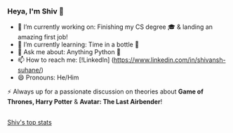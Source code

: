 ### Heya, I'm Shiv 👋

- 🔭 I’m currently working on: Finishing my CS degree 🎓 & landing an amazing first job!
- 🌱 I’m currently learning: Time in a bottle 🎹
- 💬 Ask me about: Anything Python 🐍
- 📫 How to reach me: [!LinkedIn] (https://www.linkedin.com/in/shivansh-suhane/)
- 😄 Pronouns: He/Him

⚡ Always up for a passionate discussion on theories about **Game of Thrones, Harry Potter** & **Avatar: The Last Airbender**!

##

[Shiv's top stats](https://github-readme-stats.vercel.app/api/top-langs/?username=ss4328&count_private=true)
